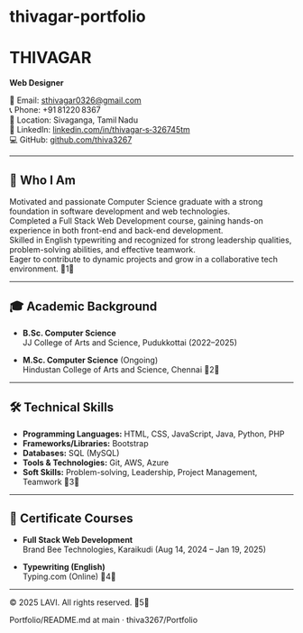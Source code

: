 # thivagar-portfolio 
# THIVAGAR

**Web Designer**

📧 Email: sthivagar0326@gmail.com  
📞 Phone: +91 81220 8367  
📍 Location: Sivaganga, Tamil Nadu  
🔗 LinkedIn: [linkedin.com/in/thivagar‑s‑326745tm](https://www.linkedin.com/in/thivagar-s-326745tm)  
💻 GitHub: [github.com/thiva3267](https://github.com/thiva3267)

---

## 👤 Who I Am

Motivated and passionate Computer Science graduate with a strong foundation in software development and web technologies.  
Completed a Full Stack Web Development course, gaining hands-on experience in both front-end and back-end development.  
Skilled in English typewriting and recognized for strong leadership qualities, problem-solving abilities, and effective teamwork.  
Eager to contribute to dynamic projects and grow in a collaborative tech environment. 1

---

## 🎓 Academic Background

- **B.Sc. Computer Science**  
  JJ College of Arts and Science, Pudukkottai (2022–2025)

- **M.Sc. Computer Science** (Ongoing)  
  Hindustan College of Arts and Science, Chennai 2

---

## 🛠 Technical Skills

- **Programming Languages:** HTML, CSS, JavaScript, Java, Python, PHP  
- **Frameworks/Libraries:** Bootstrap  
- **Databases:** SQL (MySQL)  
- **Tools & Technologies:** Git, AWS, Azure  
- **Soft Skills:** Problem-solving, Leadership, Project Management, Teamwork 3

---

## 📜 Certificate Courses

- **Full Stack Web Development**  
  Brand Bee Technologies, Karaikudi (Aug 14, 2024 – Jan 19, 2025)

- **Typewriting (English)**  
  Typing.com (Online) 4

---

© 2025 LAVI. All rights reserved. 5

Portfolio/README.md at main · thiva3267/Portfolio
